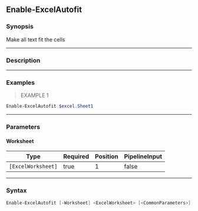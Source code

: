 Enable-ExcelAutofit
-------------------

### Synopsis
Make all text fit the cells

---

### Description

---

### Examples
> EXAMPLE 1

```PowerShell
Enable-ExcelAutofit $excel.Sheet1
```

---

### Parameters
#### **Worksheet**

|Type              |Required|Position|PipelineInput|
|------------------|--------|--------|-------------|
|`[ExcelWorksheet]`|true    |1       |false        |

---

### Syntax
```PowerShell
Enable-ExcelAutofit [-Worksheet] <ExcelWorksheet> [<CommonParameters>]
```

